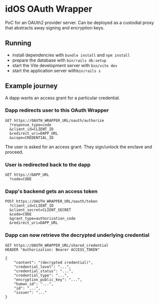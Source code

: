 # idOS OAuth Wrapper

PoC for an OAUth2 provider server. Can be deployed as a custodial proxy that abstracts away signing and encryption keys.

## Running

* install dependencies with `bundle install` and `npm install`
* prepare the database with `bin/rails db:setup`
* start the Vite development server with `bin/vite dev`
* start the application server with`bin/rails s`

## Example journey

A dapp wants an access grant for a particular credential.

### Dapp redirects user to this OAuth Wrapper

```
GET https://OAUTH_WRAPPER_URL/oauth/authorize
  ?response_type=code
  &client_id=CLIENT_ID
  &redirect_uri=DAPP_URL
  &scope=CREDENTIAL_ID
```

The user is asked for an access grant. They sign/unlock the enclave and proceed.

### User is redirected back to the dapp

```
GET https://DAPP_URL
  ?code=CODE
```

### Dapp's backend gets an access token

```
POST https://OAUTH_WRAPPER_URL/oauth/token
  ?client_id=CLIENT_ID
  &client_secret=CLIENT_SECRET
  &code=CODE
  &grant_type=authorization_code
  &redirect_uri=DAPP_URL
```

### Dapp can now retrieve the decrypted underlying credential

```
GET https://OAUTH_WRAPPER_URL/shared_credential
HEADER "Authorization: Bearer ACCESS_TOKEN"

{
    "content": "(decrypted credential)",
    "credential_level": "...",
    "credential_status": "...",
    "credential_type": "...",
    "encryption_public_key": "...",
    "human_id": "...",
    "id": "...",
    "issuer": "..."
}
```
